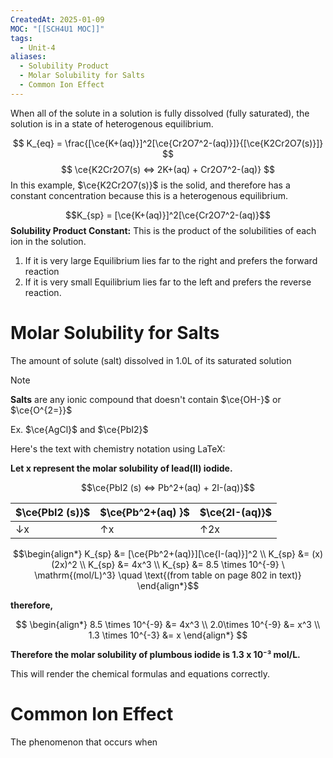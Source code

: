 ```yaml
---
CreatedAt: 2025-01-09
MOC: "[[SCH4U1 MOC]]"
tags:
  - Unit-4
aliases:
  - Solubility Product
  - Molar Solubility for Salts
  - Common Ion Effect
---
```

When all of the solute in a solution is fully dissolved (fully saturated), the solution is in a state of heterogenous equilibrium. 

$$
K_{eq} = \frac{[\ce{K+(aq)}]^2[\ce{Cr2O7^2-(aq)}]}{[\ce{K2Cr2O7(s)}]}
$$
$$
\ce{K2Cr2O7(s) <=> 2K+(aq) + Cr2O7^2-(aq)}
$$In this example, $\ce{K2Cr2O7(s)}$ is the solid, and therefore has a constant concentration because this is a heterogenous equilibrium. 

$$K_{sp} = [\ce{K+(aq)}]^2[\ce{Cr2O7^2-(aq)}$$
**Solubility Product Constant:** This is the product of the solubilities of each ion in the solution.

1. If it is very large
   Equilibrium lies far to the right and prefers the forward reaction
2. If it is very small
   Equilibrium lies far to the left and prefers the reverse reaction.

# Molar Solubility for **Salts**
The amount of solute (salt) dissolved in 1.0L of its saturated solution

> [!NOTE]
> **Salts** are any ionic compound that doesn't contain $\ce{OH-}$ or $\ce{O^{2=}}$
> 
> Ex. $\ce{AgCl}$ and $\ce{PbI2}$




Here's the text with chemistry notation using LaTeX:

**Let x represent the molar solubility of lead(II) iodide.**

$$\ce{PbI2 (s) <=> Pb^2+(aq) + 2I-(aq)}$$

| $\ce{PbI2 (s)}$ | $\ce{Pb^2+(aq) }$ | $\ce{2I-(aq)}$ |
| --------------- | ----------------- | -------------- |
| ↓x              | ↑x                | ↑2x            |

$$\begin{align*} K_{sp} &= [\ce{Pb^2+(aq)}][\ce{I-(aq)}]^2 \\ K_{sp} &= (x)(2x)^2 \\ K_{sp} &= 4x^3 \\ K_{sp} &= 8.5 \times 10^{-9} \ \mathrm{(mol/L)^3} \quad \text{(from table on page 802 in text)} \end{align*}$$

**therefore,**

$$
\begin{align*}
8.5 \times 10^{-9} &= 4x^3 \\
2.0\times 10^{-9} &= x^3 \\
1.3 \times 10^{-3} &= x
\end{align*}
$$

**Therefore the molar solubility of plumbous iodide is 1.3 x 10⁻³ mol/L.**

This will render the chemical formulas and equations correctly.

# Common Ion Effect
The phenomenon that occurs when